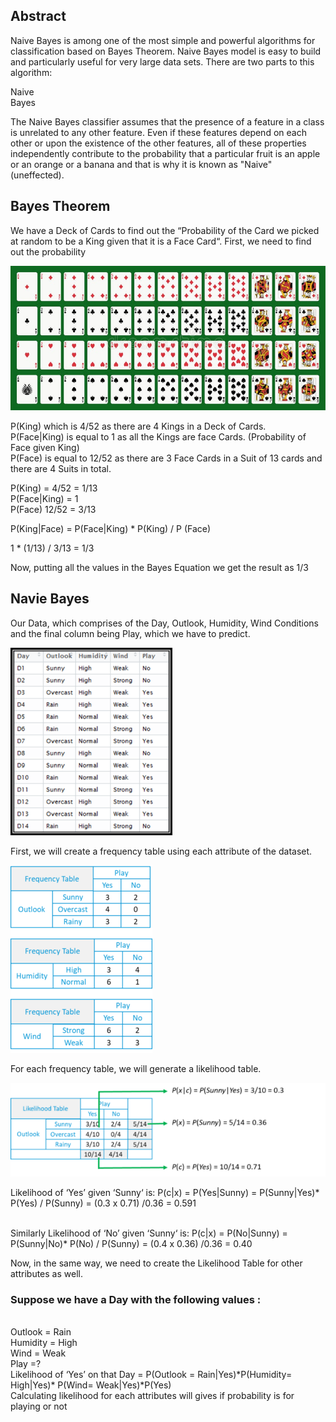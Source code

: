 ## Abstract
Naive Bayes is among one of the most simple and powerful algorithms for classification based on Bayes Theorem. Naive Bayes model is easy to build and particularly useful for very large data sets. There are two parts to this algorithm: <br />

Naive<br />
Bayes<br />

The Naive Bayes classifier assumes that the presence of a feature in a class is unrelated to any other feature. Even if these features depend on each other or upon the existence of the other features, all of these properties independently contribute to the probability that a particular fruit is an apple or an orange or a banana and that is why it is known as "Naive" (uneffected). 

## Bayes Theorem 
We have a Deck of Cards to find out the “Probability of the Card we picked at random to be a King given that it is a Face Card“. First, we need to find out the probability
<br />

![](https://github.com/Pramodgopinathan/Naive-Bayes/blob/8be41914ab4713eb7c5056c65a4d5691e2cdab65/Face%20Card.jpg)


P(King) which is 4/52 as there are 4 Kings in a Deck of Cards. <br />
P(Face|King) is equal to 1 as all the Kings are face Cards. (Probability of Face given King) <br />
P(Face) is equal to 12/52 as there are 3 Face Cards in a Suit of 13 cards and there are 4 Suits in total. <br />

P(King) = 4/52 = 1/13 <br />
P(Face|King) = 1 <br />
P(Face) 12/52 = 3/13 <br />

P(King|Face) = P(Face|King) * P(King) / P (Face) <br />

1 * (1/13) / 3/13 = 1/3 <br />

Now, putting all the values in the Bayes Equation we get the result as 1/3


## Navie Bayes

Our Data, which comprises of the Day, Outlook, Humidity, Wind Conditions and the final column being Play, which we have to predict.

![](https://github.com/Pramodgopinathan/Naive-Bayes/blob/3c9559c69ed81c97b83916f389cf4f2167fc3b32/Dataset.png)

First, we will create a frequency table using each attribute of the dataset.

![](https://github.com/Pramodgopinathan/Naive-Bayes/blob/e34b3a56c4282761e783f2bf91c2b03f59fdf071/Frequency%20table.png)

For each frequency table, we will generate a likelihood table.

![](https://github.com/Pramodgopinathan/Naive-Bayes/blob/5986fd11d92c8ce8d2696382217cc85acdcd7522/likelihood.png)

Likelihood of ‘Yes’ given ‘Sunny‘ is:
P(c|x) = P(Yes|Sunny) = P(Sunny|Yes)* P(Yes) / P(Sunny) = (0.3 x 0.71) /0.36  = 0.591

 
<br />
Similarly Likelihood of ‘No’ given ‘Sunny‘ is:
P(c|x) = P(No|Sunny) = P(Sunny|No)* P(No) / P(Sunny) = (0.4 x 0.36) /0.36  = 0.40 <br />

Now, in the same way, we need to create the Likelihood Table for other attributes as well.

### Suppose we have a Day with the following values :
<br />
Outlook   =  Rain <br />
Humidity   =  High <br />
Wind  =  Weak <br />
Play =?
<br />
Likelihood of ‘Yes’ on that Day = P(Outlook = Rain|Yes)*P(Humidity= High|Yes)* P(Wind= Weak|Yes)*P(Yes)
<br />
Calculating likelihood for each attributes will gives if probability is for playing or not
